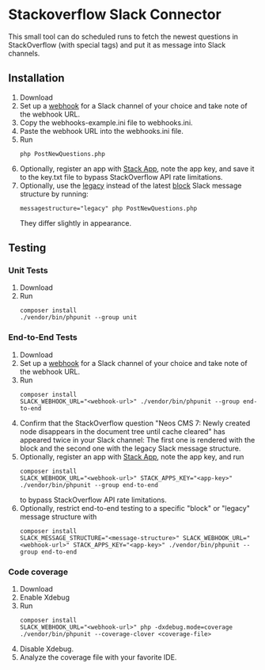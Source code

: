 # Stackoverflow Slack Connector

This small tool can do scheduled runs to fetch the newest questions in 
StackOverflow (with special tags) and put it as message into Slack channels.

## Installation

1. Download
2. Set up a [webhook](https://api.slack.com/messaging/webhooks) for a Slack channel of
   your choice and take note of the webhook URL.
3. Copy the webhooks-example.ini file to webhooks.ini.
4. Paste the webhook URL into the webhooks.ini file.
5. Run
   ```
   php PostNewQuestions.php
   ```
6. Optionally, register an app with [Stack App](https://stackapps.com/apps/oauth/register),
   note the app key, and save it to the key.txt file to bypass StackOverflow API rate limitations.
7. Optionally, use the [legacy](https://api.slack.com/reference/messaging/attachments#legacy_fields) 
   instead of the latest [block](https://api.slack.com/reference/messaging/attachments#fields) Slack 
   message structure by running:
   ```
   messagestructure="legacy" php PostNewQuestions.php
   ```
   They differ slightly in appearance.

## Testing

### Unit Tests

1. Download
2. Run
   ```
   composer install
   ./vendor/bin/phpunit --group unit
   ```

### End-to-End Tests

1. Download
2. Set up a [webhook](https://api.slack.com/messaging/webhooks) for a Slack channel of 
   your choice and take note of the webhook URL.
3. Run
   ```
   composer install
   SLACK_WEBHOOK_URL="<webhook-url>" ./vendor/bin/phpunit --group end-to-end
   ```
4. Confirm that the StackOverflow question "Neos CMS 7: Newly created node disappears 
   in the document tree until cache cleared" has appeared twice in your Slack channel:
   The first one is rendered with the block and the second one with the legacy Slack 
   message structure.
5. Optionally, register an app with [Stack App](https://stackapps.com/apps/oauth/register),
   note the app key, and run
   ```
   composer install
   SLACK_WEBHOOK_URL="<webhook-url>" STACK_APPS_KEY="<app-key>" ./vendor/bin/phpunit --group end-to-end
   ```
   to bypass StackOverflow API rate limitations.
6. Optionally, restrict end-to-end testing to a specific "block" or "legacy" message structure with
   ```
   composer install
   SLACK_MESSAGE_STRUCTURE="<message-structure>" SLACK_WEBHOOK_URL="<webhook-url>" STACK_APPS_KEY="<app-key>" ./vendor/bin/phpunit --group end-to-end
   ```

### Code coverage

1. Download
2. Enable Xdebug
3. Run
   ```
   composer install
   SLACK_WEBHOOK_URL="<webhook-url>" php -dxdebug.mode=coverage ./vendor/bin/phpunit --coverage-clover <coverage-file>
   ```
4. Disable Xdebug.
5. Analyze the coverage file with your favorite IDE.
